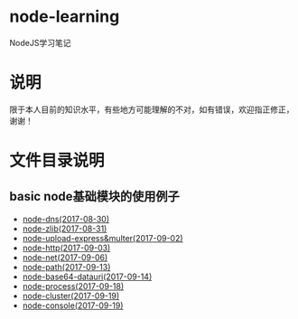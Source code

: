 # node-learning
NodeJS学习笔记

# 说明
限于本人目前的知识水平，有些地方可能理解的不对，如有错误，欢迎指正修正，谢谢！

# 文件目录说明
## basic node基础模块的使用例子
- [node-dns(2017-08-30)](https://github.com/mvpzx/node-learning/tree/master/basic/node-dns)
- [node-zlib(2017-08-31)](https://github.com/mvpzx/node-learning/tree/master/basic/node-zlib)
- [node-upload-express&multer(2017-09-02)](https://github.com/mvpzx/node-learning/tree/master/basic/node-upload-express%26multer)
- [node-http(2017-09-03)](https://github.com/mvpzx/node-learning/tree/master/basic/node-http)
- [node-net(2017-09-06)](https://github.com/mvpzx/node-learning/tree/master/basic/node-net)
- [node-path(2017-09-13)](https://github.com/mvpzx/node-learning/tree/master/basic/node-path)
- [node-base64-datauri(2017-09-14)](https://github.com/mvpzx/node-learning/tree/master/basic/node-base64-datauri)
- [node-process(2017-09-18)](https://github.com/mvpzx/node-learning/tree/master/basic/node-process)
- [node-cluster(2017-09-19)](https://github.com/mvpzx/node-learning/tree/master/basic/node-cluster)
- [node-console(2017-09-19)](https://github.com/mvpzx/node-learning/tree/master/basic/node-console)
